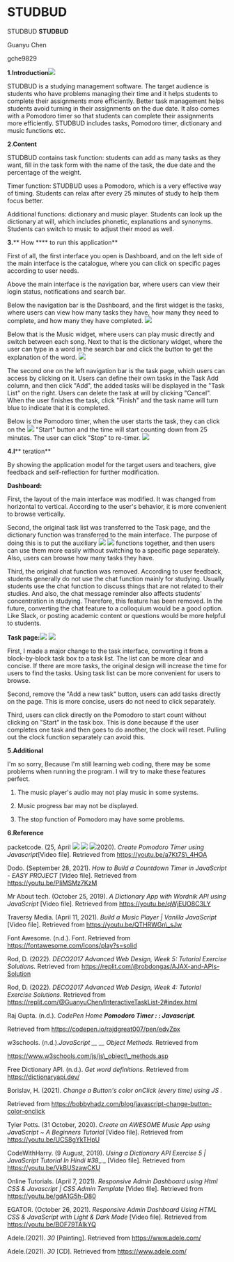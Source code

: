 # STUDBUD
STUDBUD
 **STUDBUD**

Guanyu Chen

gche9829

**1.Introduction**![](README1.png)

STUDBUD is a studying management software. The target audience is students who have problems managing their time and it helps students to complete their assignments more efficiently. Better task management helps students avoid turning in their assignments on the due date. It also comes with a Pomodoro timer so that students can complete their assignments more efficiently. STUDBUD includes tasks, Pomodoro timer, dictionary and music functions etc.

**2.Content**

STUDBUD contains task function: students can add as many tasks as they want, fill in the task form with the name of the task, the due date and the percentage of the weight.

Timer function: STUDBUD uses a Pomodoro, which is a very effective way of timing. Students can relax after every 25 minutes of study to help them focus better.

Additional functions: dictionary and music player. Students can look up the dictionary at will, which includes phonetic, explanations and synonyms. Students can switch to music to adjust their mood as well.

**3.**** How **** to run this application**

First of all, the first interface you open is Dashboard, and on the left side of the main interface is the catalogue, where you can click on specific pages according to user needs.

Above the main interface is the navigation bar, where users can view their login status, notifications and search bar.

Below the navigation bar is the Dashboard, and the first widget is the tasks, where users can view how many tasks they have, how many they need to complete, and how many they have completed. ![](README2.png)

Below that is the Music widget, where users can play music directly and switch between each song. Next to that is the dictionary widget, where the user can type in a word in the search bar and click the button to get the explanation of the word. ![](README3.png)

The second one on the left navigation bar is the task page, which users can access by clicking on it. Users can define their own tasks in the Task Add column, and then click &quot;Add&quot;, the added tasks will be displayed in the &quot;Task List&quot; on the right. Users can delete the task at will by clicking &quot;Cancel&quot;. When the user finishes the task, click &quot;Finish&quot; and the task name will turn blue to indicate that it is completed.

Below is the Pomodoro timer, when the user starts the task, they can click on the ![](README4.png) &quot;Start&quot; button and the time will start counting down from 25 minutes. The user can click &quot;Stop&quot; to re-timer. ![](README5.png)

**4.I**** teration**

By showing the application model for the target users and teachers, give feedback and self-reflection for further modification.

**Dashboard:**

First, the layout of the main interface was modified. It was changed from horizontal to vertical. According to the user&#39;s behavior, it is more convenient to browse vertically.

Second, the original task list was transferred to the Task page, and the dictionary function was transferred to the main interface. The purpose of doing this is to put the auxiliary ![](README6.png) ![](README7.png) functions together, and then users can use them more easily without switching to a specific page separately. Also, users can browse how many tasks they have.

Third, the original chat function was removed. According to user feedback, students generally do not use the chat function mainly for studying. Usually students use the chat function to discuss things that are not related to their studies. And also, the chat message reminder also affects students&#39; concentration in studying. Therefore, this feature has been removed. In the future, converting the chat feature to a colloquium would be a good option. Like Slack, or posting academic content or questions would be more helpful to students.

**Task page:**![](README8.png) ![](README9.png)

First, I made a major change to the task interface, converting it from a block-by-block task box to a task list. The list can be more clear and concise. If there are more tasks, the original design will increase the time for users to find the tasks. Using task list can be more convenient for users to browse.

Second, remove the &quot;Add a new task&quot; button, users can add tasks directly on the page. This is more concise, users do not need to click separately.

Third, users can click directly on the Pomodoro to start count without clicking on &quot;Start&quot; in the task box. This is done because if the user completes one task and then goes to do another, the clock will reset. Pulling out the clock function separately can avoid this.

**5.Additional**

I&#39;m so sorry, Because I&#39;m still learning web coding, there may be some problems when running the program. I will try to make these features perfect.

1. The music player&#39;s audio may not play music in some systems.

2. Music progress bar may not be displayed.

3. The stop function of Pomodoro may have some problems.

**6.Reference**

packetcode. (25, April ![](README10.png) ![](README11.png) ![](README12.png)2020). _Create Pomodoro Timer using Javascript_[Video file]. Retrieved from https://youtu.be/a7Kt7S\_4HOA

Dodo. (September 28, 2021). _How to Build a Countdown Timer in JavaScript - EASY PROJECT_ [Video file]. Retrieved from https://youtu.be/PIiMSMz7KzM

Mr About tech. (October 25, 2019). _A Dictionary App with Wordnik API using JavaScript_ [Video file]. Retrieved from https://youtu.be/qWjEUO8C3LY

Traversy Media. (April 11, 2021). _Build a Music Player | Vanilla JavaScript_ [Video file]. Retrieved from https://youtu.be/QTHRWGn\_sJw

Font Awesome. (n.d.). Font. Retrieved from https://fontawesome.com/icons/play?s=solid

Rod, D. (2022). _DECO2017 Advanced Web Design, Week 5: Tutorial Exercise Solutions._ Retrieved from https://replit.com/@robdongas/AJAX-and-APIs-Solution

Rod, D. (2022). _DECO2017 Advanced Web Design, Week 4: Tutorial Exercise Solutions._ Retrieved from https://replit.com/@GuanyuChen/InteractiveTaskList-2#index.html

Raj Gupta. (n.d.). _CodePen Home __Pomodoro Timer : : Javascript__._

Retrieved from https://codepen.io/rajdgreat007/pen/edvZpx

w3schools. (n.d.)._JavaScript __ __ Object Methods._ Retrieved from

https://www.w3schools.com/js/js\_object\_methods.asp

Free Dictionary API. (n.d.). _Get word definitions._ Retrieved from https://dictionaryapi.dev/

Borislav, H. (2021). _Change a Button&#39;s color onClick (every time) using JS ._

Retrieved from https://bobbyhadz.com/blog/javascript-change-button-color-onclick

Tyler Potts. (31 October, 2020). _Create an AWESOME Music App using JavaScript ~ A Beginners_ _Tutorial_ [Video file]. Retrieved from https://youtu.be/UCS8gYkTHpU

CodeWithHarry. (9 August, 2019). _Using a Dictionary API Exercise 5 | JavaScript Tutorial In Hindi_ _#38__._ [Video file]. Retrieved from https://youtu.be/VkBUSzawCKU

Online Tutorials. (April 7, 2021). _Responsive Admin Dashboard using Html CSS &amp; Javascript | CSS_ _Admin Template_ [Video file]. Retrieved from https://youtu.be/gdA1G5h-D80

EGATOR. (October 26, 2021). _Responsive Admin Dashboard Using HTML CSS &amp; JavaScript with_ _Light &amp; Dark Mode_ [Video file]. Retrieved from https://youtu.be/BOF79TAIkYQ

Adele.(2021). _30_ [Painting]. Retrieved from https://www.adele.com/

Adele.(2021). _30_ [CD]. Retrieved from https://www.adele.com/
